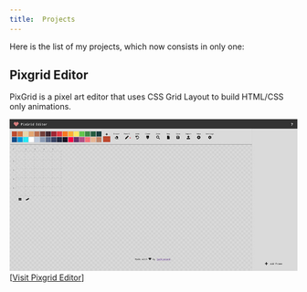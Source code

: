 ```yaml
---
title:  Projects
---
```


Here is the list of my projects, which now consists in only one:

## Pixgrid Editor

PixGrid is a pixel art editor that uses CSS Grid Layout to build HTML/CSS only animations. 

<img src="/pixgrid.jpg" alt="A pixel art editor" class="image-auto" />
[<a href="https://jackiecard.github.io/pixgrid">Visit Pixgrid Editor</a>]